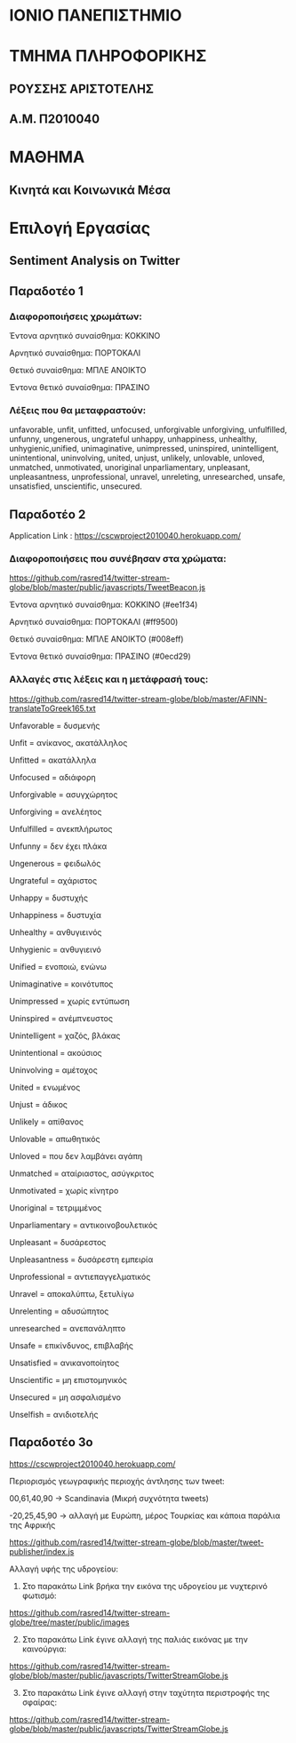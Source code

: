 # ΙΟΝΙΟ ΠΑΝΕΠΙΣΤΗΜΙΟ 

# ΤΜΗΜΑ ΠΛΗΡΟΦΟΡΙΚΗΣ 

## ΡΟΥΣΣΗΣ ΑΡΙΣΤΟΤΕΛΗΣ
## Α.Μ. Π2010040

# ΜΑΘΗΜΑ
## Κινητά και Κοινωνικά Μέσα

# Επιλογή Εργασίας
## Sentiment Analysis on Twitter


## Παραδοτέο 1

### Διαφοροποιήσεις χρωμάτων:

Έντονα αρνητικό συναίσθημα: ΚΟΚΚΙΝΟ                      

Αρνητικό συναίσθημα: ΠΟΡΤΟΚΑΛΙ 

Θετικό συναίσθημα: ΜΠΛΕ ΑΝΟΙΚΤΟ 

Έντονα θετικό συναίσθημα: ΠΡΑΣΙΝΟ

### Λέξεις που θα μεταφραστούν: 
unfavorable, unfit, unfitted, unfocused, unforgivable
unforgiving, unfulfilled, unfunny, ungenerous, ungrateful
unhappy, unhappiness, unhealthy, unhygienic,unified, 
unimaginative, unimpressed, uninspired, unintelligent,
unintentional, uninvolving, united, unjust, unlikely,
unlovable, unloved, unmatched, unmotivated, unoriginal
unparliamentary, unpleasant, unpleasantness, unprofessional,
unravel, unreleting, unresearched, unsafe, unsatisfied,
unscientific, unsecured.



## Παραδοτέο 2

Application Link : https://cscwproject2010040.herokuapp.com/

### Διαφοροποιήσεις που συνέβησαν στα χρώματα:

https://github.com/rasred14/twitter-stream-globe/blob/master/public/javascripts/TweetBeacon.js

Έντονα αρνητικό συναίσθημα: ΚΟΚΚΙΝΟ (#ee1f34)  

Αρνητικό συναίσθημα: ΠΟΡΤΟΚΑΛΙ (#ff9500)

Θετικό συναίσθημα: ΜΠΛΕ ΑΝΟΙΚΤΟ (#008eff)

Έντονα θετικό συναίσθημα: ΠΡΑΣΙΝΟ (#0ecd29)

 
### Αλλαγές στις λέξεις και η μετάφρασή τους: 

https://github.com/rasred14/twitter-stream-globe/blob/master/AFINN-translateToGreek165.txt

Unfavorable = δυσμενής

Unfit = ανίκανος, ακατάλληλος

Unfitted = ακατάλληλα

Unfocused = αδιάφορη

Unforgivable = ασυγχώρητος

Unforgiving = ανελέητος	

Unfulfilled = ανεκπλήρωτος 

Unfunny = δεν έχει πλάκα

Ungenerous = φειδωλός

Ungrateful = αχάριστος

Unhappy = δυστυχής 

Unhappiness = δυστυχία

Unhealthy = ανθυγιεινός

Unhygienic = ανθυγιεινό

Unified	= ενοποιώ, ενώνω

Unimaginative = κοινότυπος

Unimpressed = χωρίς εντύπωση

Uninspired = ανέμπνευστος

Unintelligent = χαζός, βλάκας

Unintentional = ακούσιος

Uninvolving = αμέτοχος

United = ενωμένος

Unjust = άδικος

Unlikely = απίθανος

Unlovable = απωθητικός

Unloved = που δεν λαμβάνει αγάπη

Unmatched = αταίριαστος, ασύγκριτος

Unmotivated = χωρίς κίνητρο 

Unoriginal = τετριμμένος 

Unparliamentary = αντικοινοβουλετικός 

Unpleasant = δυσάρεστος

Unpleasantness = δυσάρεστη εμπειρία

Unprofessional = αντιεπαγγελματικός

Unravel	 = αποκαλύπτω, ξετυλίγω

Unrelenting = αδυσώπητος  

unresearched = ανεπανάληπτο

Unsafe = επικίνδυνος, επιβλαβής

Unsatisfied = ανικανοποίητος 

Unscientific = μη επιστομηνικός

Unsecured = μη ασφαλισμένο

Unselfish = ανιδιοτελής

## Παραδοτέο 3ο

https://cscwproject2010040.herokuapp.com/

Περιορισμός γεωγραφικής περιοχής άντλησης των tweet: 

 00,61,40,90 -> Scandinavia (Μικρή συχνότητα tweets)

-20,25,45,90 -> αλλαγή με Ευρώπη, μέρος Τουρκίας και κάποια παράλια της Αφρικής 

https://github.com/rasred14/twitter-stream-globe/blob/master/tweet-publisher/index.js

Αλλαγή υφής της υδρογείου:

1) Στο παρακάτω Link βρήκα την εικόνα της υδρογείου με νυχτερινό φωτισμό:

https://github.com/rasred14/twitter-stream-globe/tree/master/public/images

2) Στο παρακάτω Link έγινε αλλαγή της παλιάς εικόνας με την καινούργια:

https://github.com/rasred14/twitter-stream-globe/blob/master/public/javascripts/TwitterStreamGlobe.js

3) Στο παρακάτω Link έγινε αλλαγή στην ταχύτητα περιστροφής της σφαίρας:

https://github.com/rasred14/twitter-stream-globe/blob/master/public/javascripts/TwitterStreamGlobe.js

